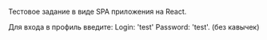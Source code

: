 Тестовое задание в виде SPA приложения на React.

Для входа в профиль введите: Login: 'test'  Password: 'test'. (без кавычек)


